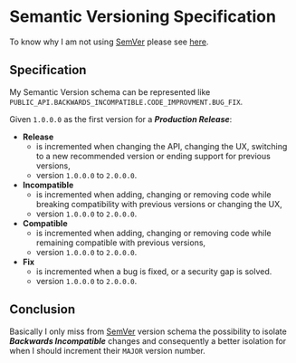 # Semantic Versioning Specification

To know why I am not using [SemVer]((http://semver.org/)) please see [here](WHY.md).


## Specification

My Semantic Version schema can be represented like `PUBLIC_API.BACKWARDS_INCOMPATIBLE.CODE_IMPROVMENT.BUG_FIX`.

Given `1.0.0.0` as the first version for a **_Production Release_**:

* **Release**
    + is incremented when changing the API, changing the UX, switching to a new recommended version or ending support for previous versions,
    + version `1.0.0.0` to `2.0.0.0`.
* **Incompatible**
    + is incremented when adding, changing or removing code while breaking compatibility with previous versions or changing the UX,
    + version `1.0.0.0` to `2.0.0.0`.
* **Compatible**
    + is incremented when adding, changing or removing code while remaining compatible with previous versions,
    + version `1.0.0.0` to `2.0.0.0`.
*  **Fix**
    + is incremented when a bug is fixed, or a security gap is solved.
    + version `1.0.0.0` to `2.0.0.0`.


## Conclusion

Basically I only miss from [SemVer]((http://semver.org/)) version schema the possibility to isolate
**_Backwards Incompatible_** changes and consequently a better isolation for when I should increment their `MAJOR`
version number.
